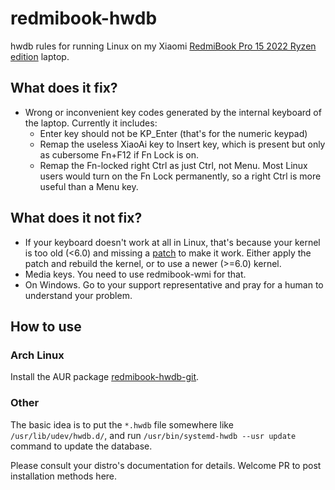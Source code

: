 # redmibook-hwdb
hwdb rules for running Linux on my Xiaomi [RedmiBook Pro 15 2022 Ryzen edition](https://www.mi.com/redmibook/pro15-amd/specs) laptop.

## What does it fix?
* Wrong or inconvenient key codes generated by the internal keyboard of the laptop. Currently it includes:
  * Enter key should not be KP_Enter (that's for the numeric keypad)
  * Remap the useless XiaoAi key to Insert key, which is present but only as cubersome Fn+F12 if Fn Lock is on.
  * Remap the Fn-locked right Ctrl as just Ctrl, not Menu. Most Linux users would turn on the Fn Lock permanently, so a right Ctrl is more useful than a Menu key.

## What does it not fix?
* If your keyboard doesn't work at all in Linux, that's because your kernel is too old (<6.0) and missing a
[patch](https://lore.kernel.org/all/20220712020058.90374-1-gch981213@gmail.com/) to make it work.
Either apply the patch and rebuild the kernel, or to use a newer (>=6.0) kernel.
* Media keys. You need to use redmibook-wmi for that.
* On Windows. Go to your support representative and pray for a human to understand your problem.

## How to use
### Arch Linux
Install the AUR package [redmibook-hwdb-git](https://aur.archlinux.org/packages/redmibook-hwdb-git).
### Other
The basic idea is to put the `*.hwdb` file somewhere like `/usr/lib/udev/hwdb.d/`, and run `/usr/bin/systemd-hwdb --usr update` command to update the database.

Please consult your distro's documentation for details. Welcome PR to post installation methods here.
